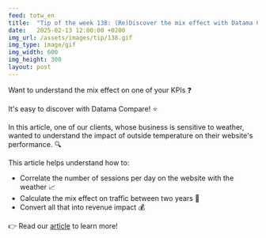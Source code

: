 ```yaml
---
feed: totw_en
title:  "Tip of the week 138: (Re)Discover the mix effect with Datama Compare!"
date:   2025-02-13 12:00:00 +0200
img_url: /assets/images/tip/138.gif
img_type: image/gif
img_width: 600
img_height: 300
layout: post
---
```



Want to understand the mix effect on one of your KPIs ❓  

It's easy to discover with Datama Compare! ⭐  

In this article, one of our clients, whose business is sensitive to weather, wanted to understand the impact of outside temperature on their website's performance. 🔍  

This article helps understand how to:
  * Correlate the number of sessions per day on the website with the weather 📈  
  * Calculate the mix effect on traffic between two years 🧮  
  * Convert all that into revenue impact 💰  

👉 Read our <a href="https://datama.io/mix-effect-of-weather-on-sales-revenue/">article</a> to learn more!
